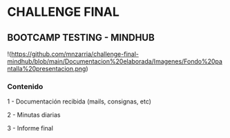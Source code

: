 #  CHALLENGE FINAL 
## BOOTCAMP TESTING - MINDHUB

!(https://github.com/mnzarria/challenge-final-mindhub/blob/main/Documentacion%20elaborada/Imagenes/Fondo%20pantalla%20presentacion.png)

### Contenido
1 - Documentación recibida (mails, consignas, etc)


2 - Minutas diarias


3 - Informe final
